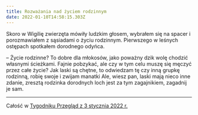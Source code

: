 ```yaml
---
title: Rozważania nad życiem rodzinnym
date: 2022-01-10T14:58:15.303Z
---
```



Skoro w Wigilię zwierzęta mówiły ludzkim głosem, wybrałem się na spacer i porozmawiałem z sąsiadami o życiu rodzinnym. Pierwszego w leśnych ostępach spotkałem dorodnego odyńca.

– Życie rodzinne? To dobre dla młokosów, jako poważny dzik wolę chodzić własnymi ścieżkami. Fajnie pobzykać, ale czy w tym celu muszę się męczyć przez całe życie? Jak laski są chętne, to odwiedzam tę czy inną grupkę rodzinną, robię swoje i zwijam manatki Ale, wiesz pan, laski mają nieco inne zdanie, zresztą rodzinka dorodnych loch jest za tym zagajnikiem, zagadnij je sam.

- - -

Całość w [Tygodniku Przegląd z 3 stycznia 2022 r.](https://www.tygodnikprzeglad.pl/rozwazania-nad-zyciem-rodzinnym/)